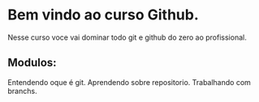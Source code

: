 # Bem vindo ao curso Github.    
Nesse curso voce vai dominar todo git e github do zero ao profissional.

## Modulos: 
Entendendo oque é git.
Aprendendo sobre repositorio.
Trabalhando com branchs.